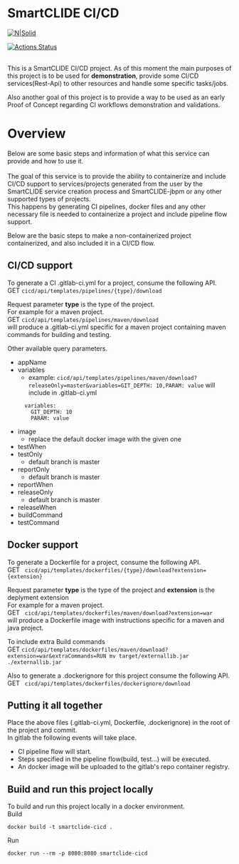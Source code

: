 # SmartCLIDE CI/CD
[![N|Solid](https://i2.wp.com/smartclide.eu/wp-content/uploads/2020/02/cropped-SmartClideRGBColor-1.png?w=120&ssl=1)](https://smartclide.eu/)

[![Actions Status](https://github.com/eclipse-researchlabs/smartclide-cicd/workflows/tests/badge.svg)](https://github.com/eclipse-researchlabs/smartclide-cicd/actions)
<br><br>

This is a SmartCLIDE CI/CD project. As of this moment the main purposes of this project is to be used for <b>demonstration</b>, provide some CI/CD services(Rest-Api) to other resources and handle some specific tasks/jobs.<br>

Also another goal of this project is to provide a way to be used as an early Proof of Concept regarding CI workflows demonstration and validations.

# Overview
Below are some basic steps and information of what this service can provide and how to use it.
<br><br>
The goal of this service is to provide the ability to containerize and include CI/CD support to services/projects generated from the user by the SmartCLIDE service creation process and SmartCLIDE-jbpm or any other supported types of projects.<br>
This happens by generating CI pipelines, docker files and any other necessary file is needed to containerize a project and include pipeline flow support.<br>

Below are the basic steps to make a non-containerized project containerized, and also included it in a CI/CD flow.
## CI/CD support
To generate a CI .gitlab-ci.yml for a project, consume the following API.<br>
GET `` cicd/api/templates/pipelines/{type}/download `` <br>

Request parameter <b>type</b> is the type of the project.<br>
For example for a maven project.<br>
GET `` cicd/api/templates/pipelines/maven/download `` <br>
will produce a .gitlab-ci.yml specific for a maven project containing maven commands for building and testing.<br>

Other available query parameters.
- appName
- variables
  - example: `` cicd/api/templates/pipelines/maven/download?releaseOnly=master&variables=GIT_DEPTH: 10,PARAM: value ``
  will include in .gitlab-ci.yml
  ```
    variables:
      GIT_DEPTH: 10
      PARAM: value
  ```
- image
  - replace the default docker image with the given one
- testWhen
- testOnly
  - default branch is master
- reportOnly
  - default branch is master
- reportWhen
- releaseOnly
  - default branch is master
- releaseWhen	
- buildCommand
- testCommand

## Docker support
To generate a Dockerfile for a project, consume the following API.<br>
GET `` cicd/api/templates/dockerfiles/{type}/download?extension={extension}``

Request parameter <b>type</b> is the type of the project and <b>extension</b> is the deplyment extension<br>
For example for a maven project.<br>
GET `` cicd/api/templates/dockerfiles/maven/download?extension=war`` <br>
will produce a Dockerfile image with instructions specific for a maven and java project.<br>

To include extra Build commands<br>
GET `` cicd/api/templates/dockerfiles/maven/download?extension=war&extraCommands=RUN mv target/externallib.jar ./externallib.jar `` <br>

Also to generate a .dockerignore for this project consume the following API.<br>
GET `` cicd/api/templates/dockerfiles/dockerignore/download``

## Putting it all together
Place the above files (.gitlab-ci.yml, Dockerfile, .dockerignore) in the root of the project and commit.<br>
In gitlab the following events will take place.<br>
- CI pipeline flow will start.
- Steps specified in the pipeline flow(build, test...) will be executed.
- An docker image will be uploaded to the gitlab's repo container registry.


## Build and run this project locally
To build and run this project locally in a docker environment.<br>
Build
```shell
docker build -t smartclide-cicd .
```
Run
```shell
docker run --rm -p 8080:8080 smartclide-cicd
```




